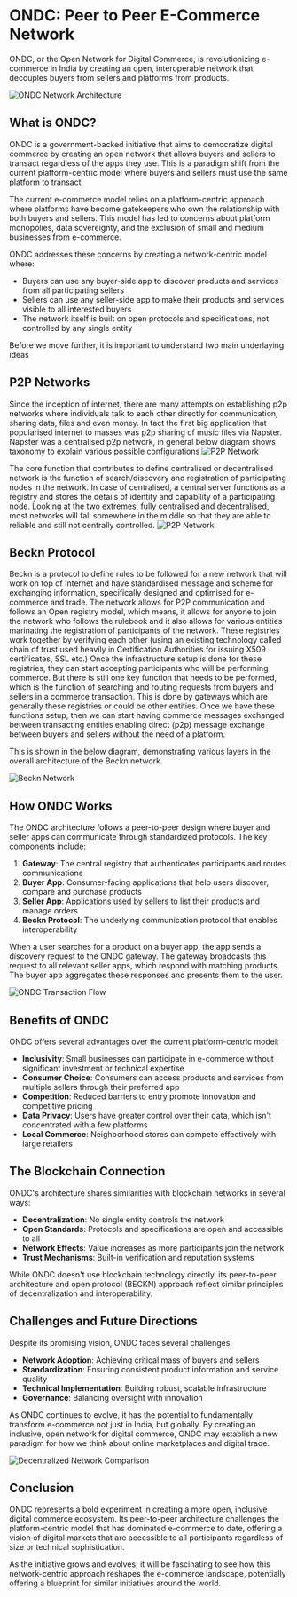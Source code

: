 # ONDC: Peer to Peer E-Commerce Network

ONDC, or the Open Network for Digital Commerce, is revolutionizing e-commerce in India by creating an open, interoperable network that decouples buyers from sellers and platforms from products.

![ONDC Network Architecture](/Images/Blog/1.jepg)

## What is ONDC?

ONDC is a government-backed initiative that aims to democratize digital commerce by creating an open network that allows buyers and sellers to transact regardless of the apps they use. This is a paradigm shift from the current platform-centric model where buyers and sellers must use the same platform to transact.

The current e-commerce model relies on a platform-centric approach where platforms have become gatekeepers who own the relationship with both buyers and sellers. This model has led to concerns about platform monopolies, data sovereignty, and the exclusion of small and medium businesses from e-commerce.

ONDC addresses these concerns by creating a network-centric model where:

- Buyers can use any buyer-side app to discover products and services from all participating sellers
- Sellers can use any seller-side app to make their products and services visible to all interested buyers
- The network itself is built on open protocols and specifications, not controlled by any single entity

Before we move further, it is important to understand two main underlaying ideas 

## P2P Networks

Since the inception of internet, there are many attempts on establishing p2p networks where individuals talk to each other directly for communication, sharing data, files and even money. In fact the first big application that popularised internet to masses was p2p sharing of music files via Napster. Napster was a centralised p2p network, in general below diagram shows taxonomy to explain various possible configurations
![P2P Network](/Images/Blog/2.jepg)

The core function that contributes to define centralised or decentralised network is the function of search/discovery and registration of participating nodes in the network. In case of centralised, a central server functions as a registry and stores the details of identity and capability of a participating node. Looking at the two extremes, fully centralised and decentralised, most networks will fall somewhere in the middle so that they are able to reliable and still not centrally controlled. 
![P2P Network](/Images/Blog/3.jepg)


## Beckn Protocol

Beckn is a protocol to define rules to be followed for a new network that will work on top of Internet and have standardised message and scheme for exchanging information, specifically designed and optimised for e-commerce and trade. The network allows for P2P communication and follows an Open registry model, which means, it allows for anyone to join the network who follows the rulebook and it also allows for various entities marinating the registration of participants of the network. These registries work together by verifying each other (using an existing technology called chain of trust used heavily in Certification Authorities for issuing X509 certificates, SSL etc.) Once the infrastructure setup is done for these registries, they can start accepting participants who will be performing commerce. But there is still one key function that needs to be performed, which is the function of searching and routing requests from buyers and sellers in a commerce transaction. This is done by gateways which are generally these registries or could be other entities. Once we have these functions setup, then we can start having commerce messages exchanged between transacting entities enabling direct (p2p) message exchange between buyers and sellers without the need of a platform. 

This is shown in the below diagram, demonstrating various layers in the overall architecture of the Beckn network. 

![Beckn Network](/Images/Blog/4.jepg)

## How ONDC Works

The ONDC architecture follows a peer-to-peer design where buyer and seller apps can communicate through standardized protocols. The key components include:

1. **Gateway**: The central registry that authenticates participants and routes communications
2. **Buyer App**: Consumer-facing applications that help users discover, compare and purchase products
3. **Seller App**: Applications used by sellers to list their products and manage orders
4. **Beckn Protocol**: The underlying communication protocol that enables interoperability

When a user searches for a product on a buyer app, the app sends a discovery request to the ONDC gateway. The gateway broadcasts this request to all relevant seller apps, which respond with matching products. The buyer app aggregates these responses and presents them to the user.

![ONDC Transaction Flow](/Images/Blog/5.jepg)

## Benefits of ONDC

ONDC offers several advantages over the current platform-centric model:

- **Inclusivity**: Small businesses can participate in e-commerce without significant investment or technical expertise
- **Consumer Choice**: Consumers can access products and services from multiple sellers through their preferred app
- **Competition**: Reduced barriers to entry promote innovation and competitive pricing
- **Data Privacy**: Users have greater control over their data, which isn't concentrated with a few platforms
- **Local Commerce**: Neighborhood stores can compete effectively with large retailers

## The Blockchain Connection

ONDC's architecture shares similarities with blockchain networks in several ways:

- **Decentralization**: No single entity controls the network
- **Open Standards**: Protocols and specifications are open and accessible to all
- **Network Effects**: Value increases as more participants join the network
- **Trust Mechanisms**: Built-in verification and reputation systems

While ONDC doesn't use blockchain technology directly, its peer-to-peer architecture and open protocol (BECKN) approach reflect similar principles of decentralization and interoperability.


## Challenges and Future Directions

Despite its promising vision, ONDC faces several challenges:

- **Network Adoption**: Achieving critical mass of buyers and sellers
- **Standardization**: Ensuring consistent product information and service quality
- **Technical Implementation**: Building robust, scalable infrastructure
- **Governance**: Balancing oversight with innovation

As ONDC continues to evolve, it has the potential to fundamentally transform e-commerce not just in India, but globally. By creating an inclusive, open network for digital commerce, ONDC may establish a new paradigm for how we think about online marketplaces and digital trade.

![Decentralized Network Comparison](/Images/Blog/6.jepg)

## Conclusion

ONDC represents a bold experiment in creating a more open, inclusive digital commerce ecosystem. Its peer-to-peer architecture challenges the platform-centric model that has dominated e-commerce to date, offering a vision of digital markets that are accessible to all participants regardless of size or technical sophistication.

As the initiative grows and evolves, it will be fascinating to see how this network-centric approach reshapes the e-commerce landscape, potentially offering a blueprint for similar initiatives around the world.

